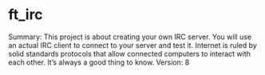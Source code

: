 # ft_irc

Summary:
This project is about creating your own IRC server.
You will use an actual IRC client to connect to your server and test it. Internet is ruled by solid standards protocols that allow connected computers to interact with each other.
It’s always a good thing to know.
Version: 8
